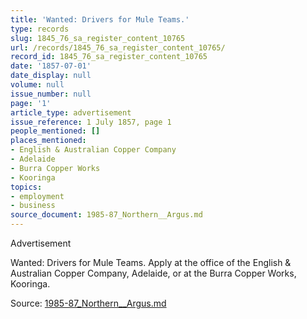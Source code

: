 ```yaml
---
title: 'Wanted: Drivers for Mule Teams.'
type: records
slug: 1845_76_sa_register_content_10765
url: /records/1845_76_sa_register_content_10765/
record_id: 1845_76_sa_register_content_10765
date: '1857-07-01'
date_display: null
volume: null
issue_number: null
page: '1'
article_type: advertisement
issue_reference: 1 July 1857, page 1
people_mentioned: []
places_mentioned:
- English & Australian Copper Company
- Adelaide
- Burra Copper Works
- Kooringa
topics:
- employment
- business
source_document: 1985-87_Northern__Argus.md
---
```


Advertisement

Wanted: Drivers for Mule Teams.  Apply at the office of the English & Australian Copper Company, Adelaide, or at the Burra Copper Works, Kooringa.

Source: [1985-87_Northern__Argus.md](/downloads/markdown/1985-87_Northern__Argus.md)
